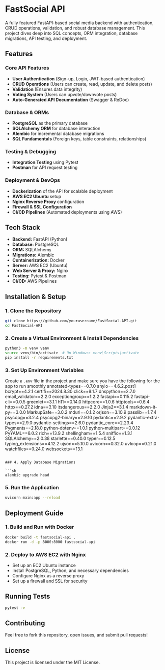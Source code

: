 # FastSocial API

A fully featured FastAPI-based social media backend with authentication, CRUD operations, validation, and robust database management. This project dives deep into SQL concepts, ORM integration, database migrations, API testing, and deployment.

## Features

### Core API Features

- **User Authentication** (Sign-up, Login, JWT-based authentication)
- **CRUD Operations** (Users can create, read, update, and delete posts)
- **Validation** (Ensures data integrity)
- **Voting System** (Users can upvote/downvote posts)
- **Auto-Generated API Documentation** (Swagger & ReDoc)

### Database & ORMs

- **PostgreSQL** as the primary database
- **SQLAlchemy ORM** for database interaction
- **Alembic** for incremental database migrations
- **SQL Fundamentals** (Foreign keys, table constraints, relationships)

### Testing & Debugging

- **Integration Testing** using Pytest
- **Postman** for API request testing

### Deployment & DevOps

- **Dockerization** of the API for scalable deployment
- **AWS EC2 Ubuntu** setup
- **Nginx Reverse Proxy** configuration
- **Firewall & SSL Configuration**
- **CI/CD Pipelines** (Automated deployments using AWS)

## Tech Stack

- **Backend:** FastAPI (Python)
- **Database:** PostgreSQL
- **ORM:** SQLAlchemy
- **Migrations:** Alembic
- **Containerization:** Docker
- **Server:** AWS EC2 (Ubuntu)
- **Web Server & Proxy:** Nginx
- **Testing:** Pytest & Postman
- **CI/CD:** AWS Pipelines

## Installation & Setup

### 1. Clone the Repository

```sh
git clone https://github.com/yourusername/FastSocial-API.git
cd FastSocial-API
```

### 2. Create a Virtual Environment & Install Dependencies

```sh
python3 -m venv venv
source venv/bin/activate  # On Windows: venv\Scripts\activate
pip install -r requirements.txt
```

### 3. Set Up Environment Variables

Create a `.env` file in the project and make sure you have the following for the app to run smoothly 
annotated-types==0.7.0
anyio==4.6.2.post1
bcrypt==4.2.1
certifi==2024.8.30
click==8.1.7
dnspython==2.7.0
email_validator==2.2.0
exceptiongroup==1.2.2
fastapi==0.115.2
fastapi-cli==0.0.5
greenlet==3.1.1
h11==0.14.0
httpcore==1.0.6
httptools==0.6.4
httpx==0.27.2
idna==3.10
itsdangerous==2.2.0
Jinja2==3.1.4
markdown-it-py==3.0.0
MarkupSafe==3.0.2
mdurl==0.1.2
orjson==3.10.9
passlib==1.7.4
psycopg==3.2.4
psycopg2-binary==2.9.10
pydantic==2.9.2
pydantic-extra-types==2.9.0
pydantic-settings==2.6.0
pydantic_core==2.23.4
Pygments==2.18.0
python-dotenv==1.0.1
python-multipart==0.0.12
PyYAML==6.0.2
rich==13.9.2
shellingham==1.5.4
sniffio==1.3.1
SQLAlchemy==2.0.38
starlette==0.40.0
typer==0.12.5
typing_extensions==4.12.2
ujson==5.10.0
uvicorn==0.32.0
uvloop==0.21.0
watchfiles==0.24.0
websockets==13.1
```

### 4. Apply Database Migrations

```sh
alembic upgrade head
```

### 5. Run the Application

```sh
uvicorn main:app --reload
```

## Deployment Guide

### 1. Build and Run with Docker

```sh
docker build -t fastsocial-api .
docker run -d -p 8000:8000 fastsocial-api
```

### 2. Deploy to AWS EC2 with Nginx

- Set up an EC2 Ubuntu instance
- Install PostgreSQL, Python, and necessary dependencies
- Configure Nginx as a reverse proxy
- Set up a firewall and SSL for security

## Running Tests

```sh
pytest -v
```

## Contributing

Feel free to fork this repository, open issues, and submit pull requests!

## License

This project is licensed under the MIT License.
